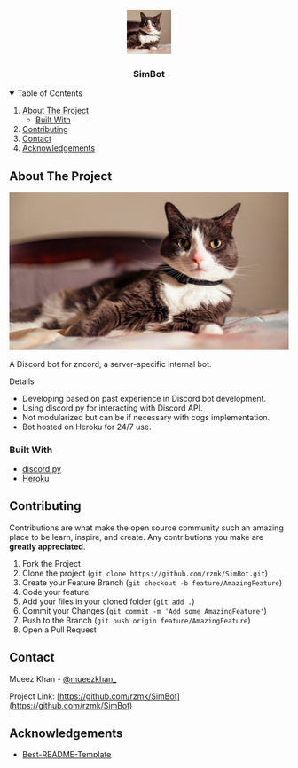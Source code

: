 <!-- PROJECT LOGO -->
<br />
<div align="center">
  <a href="https://github.com/rzmk/SimBot">
    <img src="simbot-pfp.png" alt="Cat" width="80" height="80">
  </a>

  <h3 align="center">SimBot</h3>
</div>



<!-- TABLE OF CONTENTS -->
<details open="open">
  <summary>Table of Contents</summary>
  <ol>
    <li>
      <a href="#about-the-project">About The Project</a>
      <ul>
        <li><a href="#built-with">Built With</a></li>
      </ul>
    </li>
    <li><a href="#contributing">Contributing</a></li>
    <li><a href="#contact">Contact</a></li>
    <li><a href="#acknowledgements">Acknowledgements</a></li>
  </ol>
</details>



<!-- ABOUT THE PROJECT -->
## About The Project

<div align="center">
  <img src="./simbot-large.png" alt="Screenshot">
</div>

A Discord bot for zncord, a server-specific internal bot.

Details
* Developing based on past experience in Discord bot development.
* Using discord.py for interacting with Discord API.
* Not modularized but can be if necessary with cogs implementation.
* Bot hosted on Heroku for 24/7 use.

### Built With

* [discord.py](https://discordpy.readthedocs.io/en/stable/)
* [Heroku](https://www.heroku.com/)



<!-- CONTRIBUTING -->
## Contributing

Contributions are what make the open source community such an amazing place to be learn, inspire, and create. Any contributions you make are **greatly appreciated**.

1. Fork the Project
2. Clone the project (`git clone https://github.com/rzmk/SimBot.git`)
3. Create your Feature Branch (`git checkout -b feature/AmazingFeature`)
4. Code your feature!
5. Add your files in your cloned folder (`git add .`)
6. Commit your Changes (`git commit -m 'Add some AmazingFeature'`)
7. Push to the Branch (`git push origin feature/AmazingFeature`)
8. Open a Pull Request


<!-- CONTACT -->
## Contact

Mueez Khan - [@mueezkhan_](https://twitter.com/mueezkhan_)

Project Link: [https://github.com/rzmk/SimBot](https://github.com/rzmk/SimBot)



<!-- ACKNOWLEDGEMENTS -->
## Acknowledgements
* [Best-README-Template](https://github.com/othneildrew/Best-README-Template)


